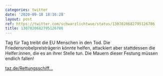```yaml
---
categories: twitter
date: '2020-09-18 18:16:28'
layout: post
ref: https://twitter.com/schwarzlichtwue/status/1307020682795126786
title: 1307020682795126786
---
```

Tag für Tag treibt die EU Menschen in den Tod. Die Friedensnobelpreisträgerin könnte helfen, attackiert aber stattdessen die Helfer:innen, die es an ihrer Stelle tun. Die Mauern dieser Festung müssen endlich fallen!

[taz.de/Rettungsschiff…](https://taz.de/Rettungsschiff-Open-Arms/!5714887/)